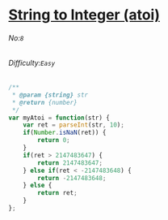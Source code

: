 # [String to Integer (atoi)](https://leetcode.com/problems/string-to-integer-atoi/)
###### No:`8`
###### Difficulty:`Easy`


```javascript
/**
 * @param {string} str
 * @return {number}
 */
var myAtoi = function(str) {
    var ret = parseInt(str, 10);
    if(Number.isNaN(ret)) {
        return 0;
    }
    if(ret > 2147483647) {
        return 2147483647;
    } else if(ret < -2147483648) {
        return -2147483648;
    } else {
        return ret;
    }
};
```
